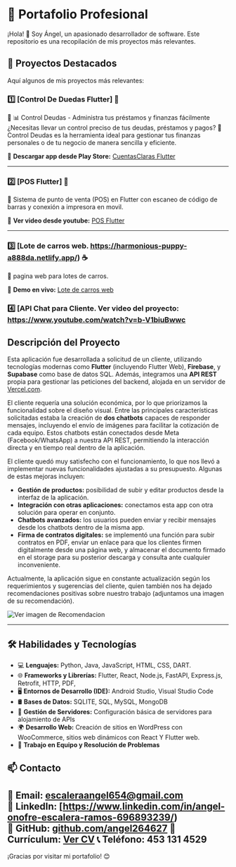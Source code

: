 # 💼 Portafolio Profesional

¡Hola! 👋 Soy Ángel, un apasionado desarrollador de software. Este repositorio es una recopilación de mis proyectos más relevantes.


## 📂 Proyectos Destacados





Aquí algunos de mis proyectos más relevantes:




### 1️⃣ [Control De Duedas Flutter] 🛒
📌 📊 Control Deudas - Administra tus préstamos y finanzas fácilmente
¿Necesitas llevar un control preciso de tus deudas, préstamos y pagos?
📲 Control Deudas es la herramienta ideal para gestionar tus finanzas personales o de tu negocio de manera sencilla y eficiente.

🔗 **Descargar app desde Play Store:** [CuentasClaras Flutter](https://play.google.com/store/apps/details?id=com.escaleraramos.cuentasclaras1)  



---

### 2️⃣ [POS Flutter] 🛒
📌 Sistema de punto de venta (POS) en Flutter con escaneo de código de barras y conexión a impresora en movil.

🔗 **Ver video desde youtube:** [POS Flutter](https://youtu.be/CjHLZqW6weg?si=oUV0PxEFj4ArKCf2)  


---

### 3️⃣ [Lote de carros web. https://harmonious-puppy-a888da.netlify.app/) ☕
📌 pagina web para lotes de carros.

🔗 **Demo en vivo:** [Lote de carros web](https://harmonious-puppy-a888da.netlify.app/)  


### 4️⃣ [API Chat para Cliente. Ver video del proyecto: https://www.youtube.com/watch?v=b-V1biuBwwc 


## Descripción del Proyecto

Esta aplicación fue desarrollada a solicitud de un cliente, utilizando tecnologías modernas como **Flutter** (incluyendo Flutter Web), **Firebase**, y **Supabase** como base de datos SQL. Además, integramos una **API REST** propia para gestionar las peticiones del backend, alojada en un servidor de [Vercel.com](https://vercel.com/).

El cliente requería una solución económica, por lo que priorizamos la funcionalidad sobre el diseño visual. Entre las principales características solicitadas estaba la creación de **dos chatbots** capaces de responder mensajes, incluyendo el envío de imágenes para facilitar la cotización de cada equipo. Estos chatbots están conectados desde Meta (Facebook/WhatsApp) a nuestra API REST, permitiendo la interacción directa y en tiempo real dentro de la aplicación.

El cliente quedó muy satisfecho con el funcionamiento, lo que nos llevó a implementar nuevas funcionalidades ajustadas a su presupuesto. Algunas de estas mejoras incluyen:

- **Gestión de productos:** posibilidad de subir y editar productos desde la interfaz de la aplicación.
- **Integración con otras aplicaciones:** conectamos esta app con otra solución para operar en conjunto.
- **Chatbots avanzados:** los usuarios pueden enviar y recibir mensajes desde los chatbots dentro de la misma app.
- **Firma de contratos digitales:** se implementó una función para subir contratos en PDF, enviar un enlace para que los clientes firmen digitalmente desde una página web, y almacenar el documento firmado en el storage para su posterior descarga y consulta ante cualquier inconveniente.

Actualmente, la aplicación sigue en constante actualización según los requerimientos y sugerencias del cliente, quien también nos ha dejado recomendaciones positivas sobre nuestro trabajo (adjuntamos una imagen de su recomendación).

![Ver imagen de Recomendacion](https://github.com/user-attachments/assets/bec103c0-e291-42c0-bb92-48424eebaf23)


---



## 🛠️ Habilidades y Tecnologías
- 💻 **Lenguajes:** Python, Java, JavaScript, HTML, CSS, DART.
- 🌐 **Frameworks y Librerías:** Flutter, React, Node.js, FastAPI, Express.js, Retrofit, HTTP, PDF, 
- 🖥️ **Entornos de Desarrollo (IDE):** Android Studio, Visual Studio Code 
- 🛢️ **Bases de Datos:** SQLITE, SQL, MySQL, MongoDB
- 🔧 **Gestión de Servidores:** Configuración básica de servidores para alojamiento de APIs
- 🌍 **Desarrollo Web:** Creación de sitios en WordPress con WooCommerce, sitios web dinámicos con React Y Flutter web.
- 🤝 **Trabajo en Equipo y Resolución de Problemas**





## 📫 Contacto
📩 **Email:** escaleraangel654@gmail.com  
🔗 **LinkedIn:** [https://www.linkedin.com/in/angel-onofre-escalera-ramos-696893239/)  
🐙 **GitHub:** [github.com/angel264627](https://github.com/angel264627)
📄 **Currículum:** [Ver CV](https://www.canva.com/design/DAFn63jTtvc/D3kiaoB1B1pX_XqetdhhSQ/view?utm_content=DAFn63jTtvc&utm_campaign=designshare&utm_medium=link&utm_source=editor) 
📞 **Teléfono:** 453 131 4529
---
¡Gracias por visitar mi portafolio! 😊


